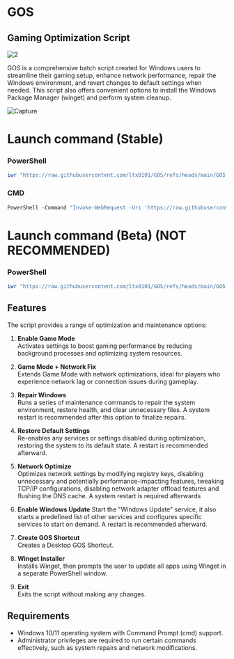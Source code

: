 # GOS
## Gaming Optimization Script
![2](https://github.com/user-attachments/assets/7c9a08cb-5b20-46ae-81af-c404b2ea79c8)




GOS is a comprehensive batch script created for Windows users to streamline their gaming setup, enhance network performance, repair the Windows environment, and revert changes to default settings when needed. This script also offers convenient options to install the Windows Package Manager (winget) and perform system cleanup.

![Capture](https://github.com/user-attachments/assets/81613314-6525-4d0b-b06a-cb5fa56b4a8f)








# Launch command (Stable)

### PowerShell
```ps1
iwr "https://raw.githubusercontent.com/ltx0101/GOS/refs/heads/main/GOS.bat" -OutFile "GOS.bat"; .\GOS.bat
```
### CMD
```ps1
PowerShell -Command "Invoke-WebRequest -Uri 'https://raw.githubusercontent.com/ltx0101/GOS/refs/heads/main/GOS.bat' -OutFile 'GOS.bat'; Start-Process -FilePath 'GOS.bat'"
```
# Launch command (Beta) **(NOT RECOMMENDED)**

### PowerShell
```ps1
iwr "https://raw.githubusercontent.com/ltx0101/GOS/refs/heads/main/GOS Beta.bat" -OutFile "GOS Beta.bat"; .\GOS Beta.bat
```



## Features

The script provides a range of optimization and maintenance options:

1. **Enable Game Mode**  
   Activates settings to boost gaming performance by reducing background processes and optimizing system resources.

2. **Game Mode + Network Fix**  
   Extends Game Mode with network optimizations, ideal for players who experience network lag or connection issues during gameplay.

3. **Repair Windows**  
   Runs a series of maintenance commands to repair the system environment, restore health, and clear unnecessary files. A system restart is recommended after this option to finalize repairs.

4. **Restore Default Settings**  
   Re-enables any services or settings disabled during optimization, restoring the system to its default state. A restart is recommended afterward.

5. **Network Optimize**  
   Optimizes network settings by modifying registry keys, disabling unnecessary and potentially performance-impacting features, tweaking TCP/IP configurations, disabling network adapter offload features and flushing the DNS cache. A system restart is required afterwards

6. **Enable Windows Update**
   Start the "Windows Update" service, it also starts a predefined list of other services and configures specific services to start on demand. A restart is recommended afterward.

7. **Create GOS Shortcut**  
   Creates a Desktop GOS Shortcut.
 
8. **Winget Installer**  
   Installs Winget, then prompts the user to update all apps using Winget in a separate PowerShell window.
   
9. **Exit**  
   Exits the script without making any changes.
## Requirements

- Windows 10/11 operating system with Command Prompt (cmd) support.
- Administrator privileges are required to run certain commands effectively, such as system repairs and network modifications.
